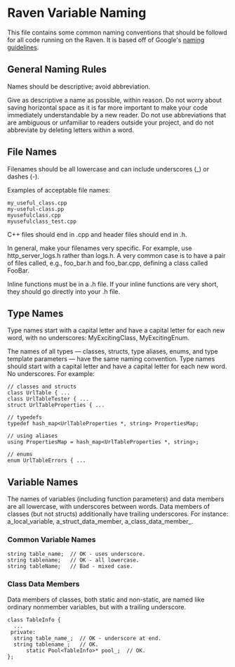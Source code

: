 # Raven Variable Naming

This file contains some common naming conventions that should be followd for all code running on the Raven. It is based off of Google's [naming guidelines](https://google.github.io/styleguide/cppguide.html#Naming).

## General Naming Rules

Names should be descriptive; avoid abbreviation.

Give as descriptive a name as possible, within reason. Do not worry about saving horizontal space as it is far more important to make your code immediately understandable by a new reader. Do not use abbreviations that are ambiguous or unfamiliar to readers outside your project, and do not abbreviate by deleting letters within a word.

## File Names

Filenames should be all lowercase and can include underscores (\_) or dashes (-).

Examples of acceptable file names:

    my_useful_class.cpp
    my-useful-class.pp
    myusefulclass.cpp
    myusefulclass_test.cpp

C++ files should end in .cpp and header files should end in .h.

In general, make your filenames very specific. For example, use http\_server_logs.h rather than logs.h. A very common case is to have a pair of files called, e.g., foo\_bar.h and foo_bar.cpp, defining a class called FooBar.

Inline functions must be in a .h file. If your inline functions are very short, they should go directly into your .h file.

## Type Names

Type names start with a capital letter and have a capital letter for each new word, with no underscores: MyExcitingClass, MyExcitingEnum.

The names of all types — classes, structs, type aliases, enums, and type template parameters — have the same naming convention. Type names should start with a capital letter and have a capital letter for each new word. No underscores. For example:

    // classes and structs
    class UrlTable { ...
    class UrlTableTester { ...
    struct UrlTableProperties { ...

    // typedefs
    typedef hash_map<UrlTableProperties *, string> PropertiesMap;

    // using aliases
    using PropertiesMap = hash_map<UrlTableProperties *, string>;

    // enums
    enum UrlTableErrors { ...

## Variable Names

The names of variables (including function parameters) and data members are all lowercase, with underscores between words. Data members of classes (but not structs) additionally have trailing underscores. For instance: a\_local\_variable, a\_struct\_data\_member, a\_class\_data\_member\_.

### Common Variable Names

    string table_name;  // OK - uses underscore.
    string tablename;   // OK - all lowercase.
    string tableName;   // Bad - mixed case.

### Class Data Members

Data members of classes, both static and non-static, are named like ordinary nonmember variables, but with a trailing underscore.

    class TableInfo {
      ...
     private:
      string table_name_;  // OK - underscore at end.
      string tablename_;   // OK.
          static Pool<TableInfo>* pool_;  // OK.
    };




